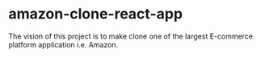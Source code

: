 # amazon-clone-react-app
The vision of this project is to make clone one of the largest E-commerce platform application i.e. Amazon.

